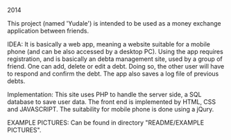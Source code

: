2014

This project (named 'Yudale') is intended to be used as a money exchange application between friends.

IDEA: 
It is basically a web app, meaning a website suitable for a mobile phone (and can be also accessed by a desktop PC).
Using the app requires registration, and is basically an debta management site, used by a group of friend.
One can add, delete or edit a debt. Doing so, the other user will have to respond and confirm the debt.
The app also saves a log file of previous debts.

Implementation:
This site uses PHP to handle the server side, a SQL database to save user data.
The front end is implemented by HTML, CSS and JAVASCRIPT.
The suitability for mobile phone is done using a jQury.

EXAMPLE PICTURES:
Can be found in directory "README/EXAMPLE PICTURES".